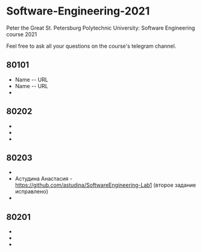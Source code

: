 # Software-Engineering-2021
Peter the Great St. Petersburg Polytechnic University: Software Engineering course 2021

Feel free to ask all your questions on the course's telegram channel.

## 80101

- Name -- URL
- Name -- URL
-

## 80202

-
-
-

## 80203

-
- Астудина Анастасия - https://github.com/astudina/SoftwareEngineering-Lab1 (второе задание исправлено)
-

## 80201

-
-
-
